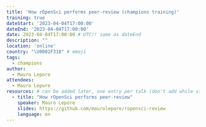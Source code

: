 ```yaml
---
title: 'How rOpenSci performs peer-review (champions training)'
training: true
dateStart: '2023-04-04T17:00:00'
dateEnd: '2023-04-04T17:00:00'
date: 2023-04-04T17:00:00 # UTC!! same as dateEnd
description: ""
location: 'online'
country: "\U0001F310" # emoji
tags: 
  - champions
author:
  - Mauro Lepore
attendees:
  - Mauro Lepore
resources: # can be added later, one entry per talk (don't add while still empty, add once there are resources)
  - title: "How rOpenSci performs peer-review"
    speaker: Mauro Lepore
    slides: https://github.com/maurolepore/ropensci-review
    language: en
---
```



